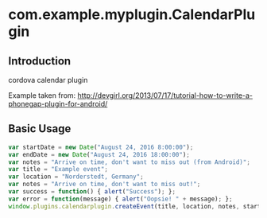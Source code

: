 com.example.myplugin.CalendarPlugin
==============================

Introduction
------------
cordova calendar plugin

Example taken from: http://devgirl.org/2013/07/17/tutorial-how-to-write-a-phonegap-plugin-for-android/

Basic Usage
-------

```javascript
var startDate = new Date("August 24, 2016 8:00:00");
var endDate = new Date("August 24, 2016 18:00:00");
var notes = "Arrive on time, don't want to miss out (from Android)";
var title = "Example event";
var location = "Norderstedt, Germany";
var notes = "Arrive on time, don't want to miss out!";
var success = function() { alert("Success"); };
var error = function(message) { alert("Oopsie! " + message); };
window.plugins.calendarplugin.createEvent(title, location, notes, startDate, endDate, success, error);
```
